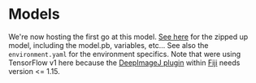 # Models

We're now hosting the first go at this model. [See here](https://drive.google.com/drive/folders/1tMrLvCPADS6z-VxMf3aiCpjki9K3jrpp?usp=sharing) for the zipped up model, including the model.pb, variables, etc... See also the `environment.yaml` for the environment specifics. Note that were using TensorFlow v1 here because the [DeepImageJ plugin](https://deepimagej.github.io/deepimagej/index.html) within [Fiji](https://fiji.sc) needs version <= 1.15.






